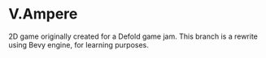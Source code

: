 V.Ampere
========

2D game originally created for a Defold game jam. This branch is a rewrite using Bevy engine, for learning purposes.